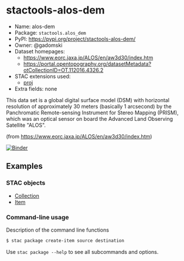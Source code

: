 # stactools-alos-dem

- Name: alos-dem
- Package: `stactools.alos_dem`
- PyPI: https://pypi.org/project/stactools-alos-dem/
- Owner: @gadomski
- Dataset homepages:
  - https://www.eorc.jaxa.jp/ALOS/en/aw3d30/index.htm
  - https://portal.opentopography.org/datasetMetadata?otCollectionID=OT.112016.4326.2
- STAC extensions used:
  - [proj](https://github.com/stac-extensions/projection/)
- Extra fields: none

This data set is a global digital surface model (DSM) with horizontal resolution of approximately 30 meters (basically 1 arcsecond) by the Panchromatic Remote-sensing Instrument for Stereo Mapping (PRISM), which was an optical sensor on board the Advanced Land Observing Satellite "ALOS".

(from https://www.eorc.jaxa.jp/ALOS/en/aw3d30/index.htm)

[![Binder](https://mybinder.org/badge_logo.svg)](https://mybinder.org/v2/gh/stactools-packages/alos-gap/main?filepath=docs/installation_and_basic_usage.ipynb)
## Examples

### STAC objects

- [Collection](examples/collection.json)
- [Item](examples/item/item.json)

### Command-line usage

Description of the command line functions

```bash
$ stac package create-item source destination
```

Use `stac package --help` to see all subcommands and options.
